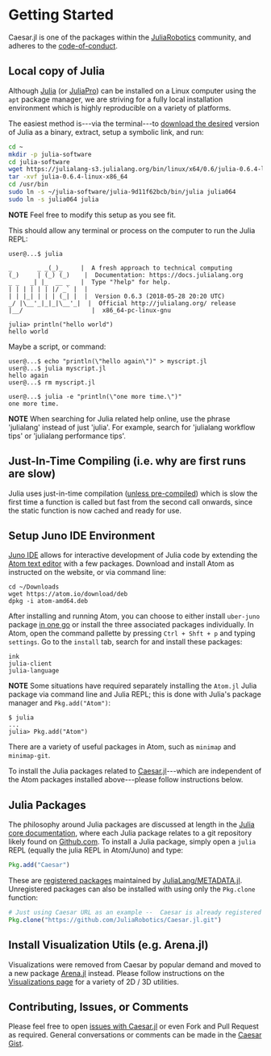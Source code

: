 # Getting Started

Caesar.jl is one of the packages within the [JuliaRobotics](http://www.juliarobotics.org) community, and adheres to the [code-of-conduct](https://github.com/JuliaRobotics/administration/blob/master/code_of_conduct.md).

## Local copy of Julia

Although [Julia](https://julialang.org/) (or [JuliaPro](https://juliacomputing.com/)) can be installed on a Linux computer using the `apt` package manager, we are striving for a fully local installation environment which is highly reproducible on a variety of platforms.

The easiest method is---via the terminal---to [download the desired](https://julialang.org/downloads/) version of Julia as a binary, extract, setup a symbolic link, and run:

```bash
cd ~
mkdir -p julia-software
cd julia-software
wget https://julialang-s3.julialang.org/bin/linux/x64/0.6/julia-0.6.4-linux-x86_64.tar.gz
tar -xvf julia-0.6.4-linux-x86_64
cd /usr/bin
sudo ln -s ~/julia-software/julia-9d11f62bcb/bin/julia julia064
sudo ln -s julia064 julia
```
**NOTE** Feel free to modify this setup as you see fit.

This should allow any terminal or process on the computer to run the Julia REPL:

```
user@...$ julia

_       _ _(_)_     |  A fresh approach to technical computing
(_)     | (_) (_)    |  Documentation: https://docs.julialang.org
_ _   _| |_  __ _   |  Type "?help" for help.
| | | | | | |/ _` |  |
| | |_| | | | (_| |  |  Version 0.6.3 (2018-05-28 20:20 UTC)
_/ |\__'_|_|_|\__'_|  |  Official http://julialang.org/ release
|__/                   |  x86_64-pc-linux-gnu

julia> println("hello world")
hello world
```

Maybe a script, or command:

```
user@...$ echo "println(\"hello again\")" > myscript.jl
user@...$ julia myscript.jl
hello again
user@...$ rm myscript.jl

user@...$ julia -e "println(\"one more time.\")"
one more time.
```

**NOTE** When searching for Julia related help online, use the phrase 'julialang' instead of just 'julia'.
For example, search for 'julialang workflow tips' or 'julialang performance tips'.

## Just-In-Time Compiling (i.e. why are first runs are slow)

Julia uses just-in-time compilation ([unless pre-compiled](https://stackoverflow.com/questions/40116045/why-is-julia-taking-a-long-time-on-the-first-call-into-my-module))
 which is slow the first time a function is called but fast from the second call onwards, since the static function is now cached and ready for use.

## Setup Juno IDE Environment

[Juno IDE](http://junolab.org/) allows for interactive development of Julia code by extending the [Atom text editor](https://atom.io/) with a few packages.
Download and install Atom as instructed on the website, or via command line:

```
cd ~/Downloads
wget https://atom.io/download/deb
dpkg -i atom-amd64.deb
```

After installing and running Atom, you can choose to either install `uber-juno` package [in one go](https://github.com/JunoLab/uber-juno/blob/master/setup.md) or install the three associated packages individually.
In Atom, open the command pallette by pressing `Ctrl + Shft + p` and typing `settings`.
Go to the `install` tab, search for and install these packages:
```
ink
julia-client
julia-language
```

**NOTE** Some situations have required separately installing the `Atom.jl` Julia package via command line and Julia REPL; this is done with Julia's package manager and `Pkg.add("Atom")`:

```
$ julia
...
julia> Pkg.add("Atom")
```

There are a variety of useful packages in Atom, such as `minimap` and `minimap-git`.

To install the Julia packages related to [Caesar.jl]()---which are independent of the Atom packages installed above---please follow instructions below.

## Julia Packages

The philosophy around Julia packages are discussed at length in the [Julia core documentation](https://docs.julialang.org/en/stable/manual/packages/), where each Julia package relates to a git repository likely found on [Github.com](http://www.github.com).
To install a Julia package, simply open a `julia` REPL (equally the julia REPL in Atom/Juno) and type:

```julia
Pkg.add("Caesar")
```

These are [registered packages](https://pkg.julialang.org/) maintained by [JuliaLang/METADATA.jl](http://www.github.com/JuliaLang/METADATA.jl).
Unregistered packages can also be installed with using only the `Pkg.clone` function:

```julia
# Just using Caesar URL as an example --  Caesar is already registered with METADATA
Pkg.clone("https://github.com/JuliaRobotics/Caesar.jl.git")
```

## Install Visualization Utils (e.g. Arena.jl)

Visualizations were removed from Caesar by popular demand and moved to a new package [Arena.jl](https://github.com/JuliaRobotics/Arena.jl) instead.
Please follow instructions on the [Visualizations page](http://www.juliarobotics.org/Caesar.jl/latest/arena_visualizations.html) for a variety of 2D / 3D utilities.

## Contributing, Issues, or Comments

Please feel free to open [issues with Caesar.jl](https://github.com/JuliaRobotics/Caesar.jl/issues) or even Fork and Pull Request as required.
General conversations or comments can be made in the [Caesar Gist](https://gist.github.com/dehann/537f8a2eb9cc24d8bbd35ae92cb4d2d2).
